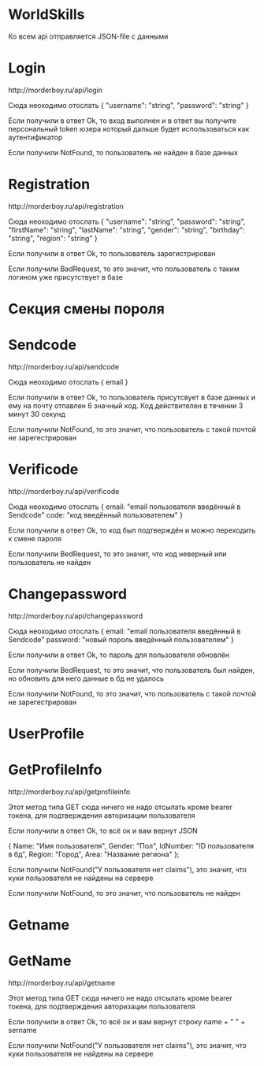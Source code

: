 # WorldSkills
<div>
Ко всем api отправляется JSON-file с данными
</div>

# Login
<div>
<p>http://morderboy.ru/api/login</p>
<p>
Сюда неоходимо отослать 
  {
  "username": "string",
  "password": "string"
  }
</p>
<p>Если получили в ответ Ok, то вход выполнен и в ответ вы получите персональный token юзера который дальше будет использоваться как аутентификатор</p>
<p>Если получили NotFound, то пользователь не найден в базе данных</p>
</div>

# Registration
<div> 
<p>http://morderboy.ru/api/registration</p>
<p>
Сюда неоходимо отослать
  {
    "username": "string",
    "password": "string",
    "firstName": "string",
    "lastName": "string",
    "gender": "string",
    "birthday": "string",
    "region": "string"
  }
<p>
<p>Если получили в ответ Ok, то пользователь зарегистрирован</p>
<p>Если получили BadRequest, то это значит, что пользователь с таким логином уже присутствует в базе</p>
</div>

# Секция смены пороля 
<div> 
<h1>Sendcode</h1>
<p>http://morderboy.ru/api/sendcode</p>
<p>
Сюда неоходимо отослать
  { email }
</p>
<p>Если получили в ответ Ok, то пользователь присутсвует в базе данных и ему на почту отпавлен 6 значный код. Код действителен в течении 3 минут 30 секунд</p>
<p>Если получили NotFound, то это значит, что пользователь с такой почтой не зарегестрирован</p>
</div>
<div> 
<h1>Verificode</h1>
<p>http://morderboy.ru/api/verificode</p>
<p>
Сюда неоходимо отослать
  {
    email: "email пользователя введённый в Sendcode"
    code: "код введённый пользователем"
  }
</p>
<p>Если получили в ответ Ok, то код был подтверждён и можно переходить к смене пароля</p>
<p>Если получили BedRequest, то это значит, что код неверный или пользователь не найден</p>
</div>
<div> 
<h1>Changepassword</h1>
<p>http://morderboy.ru/api/сhangepassword</p>
<p>
Сюда неоходимо отослать
  {
    email: "email пользователя введённый в Sendcode"
    password: "новый пороль введённый пользователем"
  }
</p>
<p>Если получили в ответ Ok, то пароль для пользователя обновлён</p>
<p>Если получили BedRequest, то это значит, что пользователь был найден, но обновить для него данные в бд не удалось</p>
<p>Если получили NotFound, то это значит, что пользователь с такой почтой не зарегестрирован</p>
</div>

# UserProfile
<div> 
<h1>GetProfileInfo</h1>
<p>http://morderboy.ru/api/getprofileinfo</p>
<p>
Этот метод типа GET сюда ничего не надо отсылать кроме bearer токена, для подтверждения авторизации пользователя
<p>
<p>Если получили в ответ Ok, то всё ок и вам вернут JSON</p>
<p>
{
    Name: "Имя пользователя",
    Gender: "Пол",
    IdNumber: "ID пользователя в бд",
    Region: "Город",
    Area: "Название региона"
};
</p>
<p>Если получили NotFound("У пользователя нет claims"), это значит, что куки пользователя не найдены на сервере</p>
<p>Если получили NotFound, то это значит, что пользователь не найден</p>
</div>

# Getname
<div> 
<h1>GetName</h1>
<p>http://morderboy.ru/api/getname</p>
<p>
Этот метод типа GET сюда ничего не надо отсылать кроме bearer токена, для подтверждения авторизации пользователя
<p>
<p>Если получили в ответ Ok, то всё ок и вам вернут строку name + " " + sername</p>
<p>Если получили NotFound("У пользователя нет claims"), это значит, что куки пользователя не найдены на сервере</p>
</div>
